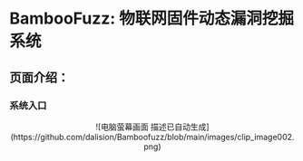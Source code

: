 # BambooFuzz: 物联网固件动态漏洞挖掘系统

## 页面介绍：
### 系统入口


<div align=center> 
  ![电脑萤幕画面  描述已自动生成](https://github.com/dalision/Bamboofuzz/blob/main/images/clip_image002.png)
 <div>
